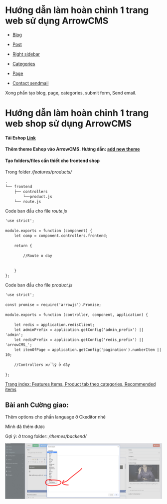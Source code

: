 # Hướng dẫn làm hoàn chỉnh 1 trang web sử dụng ArrowCMS

- [Blog](https://github.com/thanhdat21293/Arrowcms-document/blob/master/blog.md)

- [Post](https://github.com/thanhdat21293/Arrowcms-document/blob/master/post.md)

- [Right sidebar](https://github.com/thanhdat21293/Arrowcms-document/blob/master/right_sidebar.md)

- [Categories](https://github.com/thanhdat21293/Arrowcms-document/blob/master/categories.md)

- [Page](https://github.com/thanhdat21293/Arrowcms-document/blob/master/page.md)

- [Contact sendmail](https://github.com/thanhdat21293/Arrowcms-document/blob/master/contact_sendmail.md)

Xong phần tạo blog, page, categories, submit form, Send email.


# Hướng dẫn làm hoàn chỉnh 1 trang web shop sử dụng ArrowCMS

#### Tải Eshop [Link](http://www.free-css.com/free-css-templates/page203/e-shopper)

#### Thêm theme Eshop vào ArrowCMS. Hướng dẫn: [add new theme](https://github.com/thanhdat21293/Arrowcms-document/blob/master/blog.md)

#### Tạo folders/files cần thiết cho frontend shop

Trong folder _/features/products/_

```
.
└── frontend
    ├── controllers
        └──product.js
    └── route.js
```

Code ban đầu cho file _route.js_

```
'use strict';

module.exports = function (component) {
    let comp = component.controllers.frontend;

    return {

        //Route o day


    }
};
```

Code ban đầu cho file _product.js_

```
'use strict';

const promise = require('arrowjs').Promise;

module.exports = function (controller, component, application) {

    let redis = application.redisClient;
    let adminPrefix = application.getConfig('admin_prefix') || 'admin';
    let redisPrefix = application.getConfig('redis_prefix') || 'arrowCMS_';
    let itemOfPage = application.getConfig('pagination').numberItem || 10;
    
    //Controllers xử lý ở đây
    
};
```

[Trang index: Features Items, Product tab theo categories, Recommended items](https://github.com/thanhdat21293/Arrowcms-document/blob/master/shopIndex.md)

## Bài anh Cường giao:

Thêm options cho phần language ở Ckeditor nhé

Mình đã thêm được

Gợi ý: ở trong folder: _/themes/backend/_

![language](upload/25.jpg)

